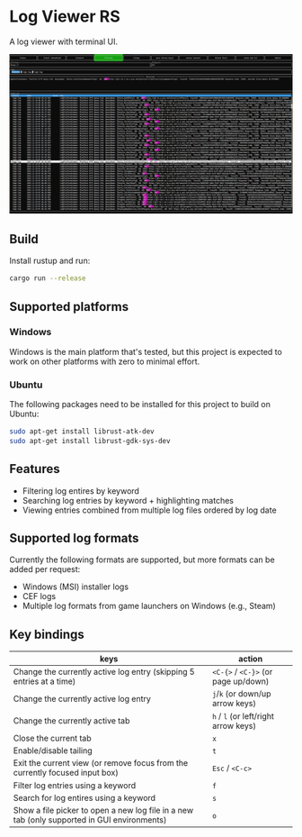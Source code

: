 # Log Viewer RS

A log viewer with terminal UI.

![screenshot](res/screenshot.png "screenshot")

## Build
Install rustup and run:
```sh
cargo run --release
```

## Supported platforms
### Windows

Windows is the main platform that's tested, but this project is expected to work on other platforms with zero to minimal effort.

### Ubuntu
The following packages need to be installed for this project to build on Ubuntu:

```sh
sudo apt-get install librust-atk-dev
sudo apt-get install librust-gdk-sys-dev
```

## Features
- Filtering log entires by keyword
- Searching log entries by keyword + highlighting matches
- Viewing entries combined from multiple log files ordered by log date

## Supported log formats
Currently the following formats are supported, but more formats can be added per request:
- Windows (MSI) installer logs
- CEF logs
- Multiple log formats from game launchers on Windows (e.g., Steam)

## Key bindings
| keys | action | 
| ---  | ---     |
| Change the currently active log entry (skipping 5 entries at a time) | `<C-{>` / `<C-}>` (or page up/down) |
| Change the currently active log entry | `j`/`k` (or down/up arrow keys) |
| Change the currently active tab | `h` / `l` (or left/right arrow keys)  |
| Close the current tab | `x` |
| Enable/disable tailing | `t` |
| Exit the current view (or remove focus from the currently focused input box)  | `Esc` / `<C-c>` |
| Filter log entries using a keyword | `f` |
| Search for log entires using a keyword | `s` |
| Show a file picker to open a new log file in a new tab (only supported in GUI environments) | `o` |

